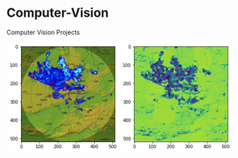 # Computer-Vision
Computer Vision Projects


<div style="display: flex; justify-content: space-between;">
  <img src="dataset.png" alt="Original Image" width="400"/>
  <img src="after_merging.png" alt="Output image after merging" width="400"/>
</div>
